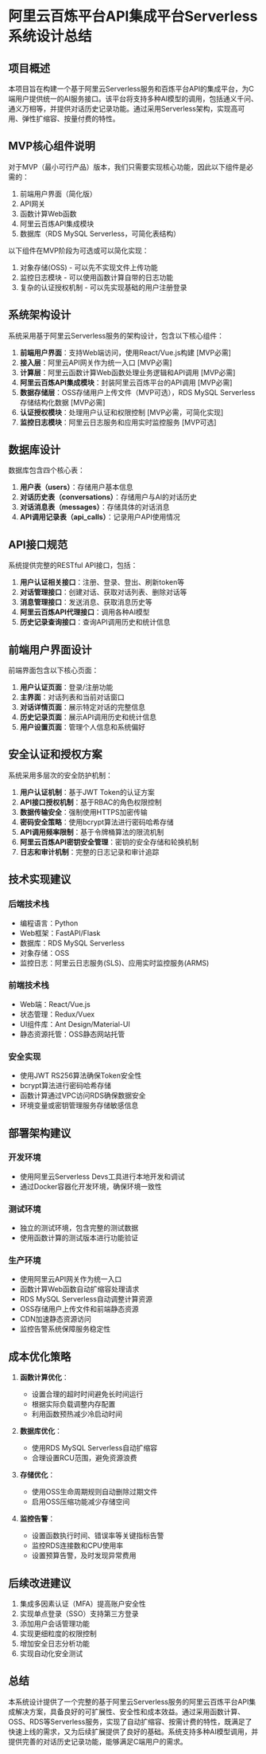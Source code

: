 # 阿里云百炼平台API集成平台Serverless系统设计总结

## 项目概述

本项目旨在构建一个基于阿里云Serverless服务和百炼平台API的集成平台，为C端用户提供统一的AI服务接口。该平台将支持多种AI模型的调用，包括通义千问、通义万相等，并提供对话历史记录功能。通过采用Serverless架构，实现高可用、弹性扩缩容、按量付费的特性。

## MVP核心组件说明

对于MVP（最小可行产品）版本，我们只需要实现核心功能，因此以下组件是必需的：
1. 前端用户界面（简化版）
2. API网关
3. 函数计算Web函数
4. 阿里云百炼API集成模块
5. 数据库（RDS MySQL Serverless，可简化表结构）

以下组件在MVP阶段为可选或可以简化实现：
1. 对象存储(OSS) - 可以先不实现文件上传功能
2. 监控日志模块 - 可以使用函数计算自带的日志功能
3. 复杂的认证授权机制 - 可以先实现基础的用户注册登录

## 系统架构设计

系统采用基于阿里云Serverless服务的架构设计，包含以下核心组件：

1. **前端用户界面**：支持Web端访问，使用React/Vue.js构建 [MVP必需]
2. **接入层**：阿里云API网关作为统一入口 [MVP必需]
3. **计算层**：阿里云函数计算Web函数处理业务逻辑和API调用 [MVP必需]
4. **阿里云百炼API集成模块**：封装阿里云百炼平台的API调用 [MVP必需]
5. **数据存储层**：OSS存储用户上传文件（MVP可选），RDS MySQL Serverless存储结构化数据 [MVP必需]
6. **认证授权模块**：处理用户认证和权限控制 [MVP必需，可简化实现]
7. **监控日志模块**：阿里云日志服务和应用实时监控服务 [MVP可选]

## 数据库设计

数据库包含四个核心表：

1. **用户表（users）**：存储用户基本信息
2. **对话历史表（conversations）**：存储用户与AI的对话历史
3. **对话消息表（messages）**：存储具体的对话消息
4. **API调用记录表（api_calls）**：记录用户API使用情况

## API接口规范

系统提供完整的RESTful API接口，包括：

1. **用户认证相关接口**：注册、登录、登出、刷新token等
2. **对话管理接口**：创建对话、获取对话列表、删除对话等
3. **消息管理接口**：发送消息、获取消息历史等
4. **阿里云百炼API代理接口**：调用各种AI模型
5. **历史记录查询接口**：查询API调用历史和统计信息

## 前端用户界面设计

前端界面包含以下核心页面：

1. **用户认证页面**：登录/注册功能
2. **主界面**：对话列表和当前对话窗口
3. **对话详情页面**：展示特定对话的完整信息
4. **历史记录页面**：展示API调用历史和统计信息
5. **用户设置页面**：管理个人信息和系统偏好

## 安全认证和授权方案

系统采用多层次的安全防护机制：

1. **用户认证机制**：基于JWT Token的认证方案
2. **API接口授权机制**：基于RBAC的角色权限控制
3. **数据传输安全**：强制使用HTTPS加密传输
4. **密码安全策略**：使用bcrypt算法进行密码哈希存储
5. **API调用频率限制**：基于令牌桶算法的限流机制
6. **阿里云百炼API密钥安全管理**：密钥的安全存储和轮换机制
7. **日志和审计机制**：完整的日志记录和审计追踪

## 技术实现建议

### 后端技术栈
- 编程语言：Python
- Web框架：FastAPI/Flask
- 数据库：RDS MySQL Serverless
- 对象存储：OSS
- 监控日志：阿里云日志服务(SLS)、应用实时监控服务(ARMS)

### 前端技术栈
- Web端：React/Vue.js
- 状态管理：Redux/Vuex
- UI组件库：Ant Design/Material-UI
- 静态资源托管：OSS静态网站托管

### 安全实现
- 使用JWT RS256算法确保Token安全性
- bcrypt算法进行密码哈希存储
- 函数计算通过VPC访问RDS确保数据安全
- 环境变量或密钥管理服务存储敏感信息

## 部署架构建议

### 开发环境
- 使用阿里云Serverless Devs工具进行本地开发和调试
- 通过Docker容器化开发环境，确保环境一致性

### 测试环境
- 独立的测试环境，包含完整的测试数据
- 使用函数计算的测试版本进行功能验证

### 生产环境
- 使用阿里云API网关作为统一入口
- 函数计算Web函数自动扩缩容处理请求
- RDS MySQL Serverless自动调整计算资源
- OSS存储用户上传文件和前端静态资源
- CDN加速静态资源访问
- 监控告警系统保障服务稳定性

## 成本优化策略

1. **函数计算优化**：
   - 设置合理的超时时间避免长时间运行
   - 根据实际负载调整内存配置
   - 利用函数预热减少冷启动时间

2. **数据库优化**：
   - 使用RDS MySQL Serverless自动扩缩容
   - 合理设置RCU范围，避免资源浪费

3. **存储优化**：
   - 使用OSS生命周期规则自动删除过期文件
   - 启用OSS压缩功能减少存储空间

4. **监控告警**：
   - 设置函数执行时间、错误率等关键指标告警
   - 监控RDS连接数和CPU使用率
   - 设置预算告警，及时发现异常费用

## 后续改进建议

1. 集成多因素认证（MFA）提高账户安全性
2. 实现单点登录（SSO）支持第三方登录
3. 添加用户会话管理功能
4. 实现更细粒度的权限控制
5. 增加安全日志分析功能
6. 实现自动化安全测试

## 总结

本系统设计提供了一个完整的基于阿里云Serverless服务的阿里云百炼平台API集成解决方案，具备良好的可扩展性、安全性和成本效益。通过采用函数计算、OSS、RDS等Serverless服务，实现了自动扩缩容、按需计费的特性，既满足了快速上线的需求，又为后续扩展提供了良好的基础。系统支持多种AI模型调用，并提供完善的对话历史记录功能，能够满足C端用户的需求。